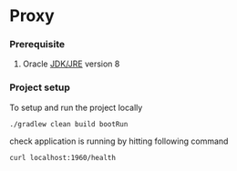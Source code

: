 # Proxy


### Prerequisite
1. Oracle [JDK/JRE](http://www.oracle.com/technetwork/java/javase/downloads/jdk8-downloads-2133151.html) version 8

### Project setup
To setup and run the project locally
```
./gradlew clean build bootRun
```

check application is running by hitting following command
```
curl localhost:1960/health
```
